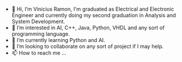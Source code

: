- 👋 Hi, I’m Vinicius Ramon, I'm graduated as Electrical and Electronic Engineer and currently doing my second graduation in Analysis and System Development.
- 👀 I’m interested in AI, C++, Java, Python, VHDL and any sort of programming language.
- 🌱 I’m currently learning Python and AI.
- 💞️ I’m looking to collaborate on any sort of project if I may help.
- 📫 How to reach me ...

<!---
viniciusramon/viniciusramon is a ✨ special ✨ repository because its `README.md` (this file) appears on your GitHub profile.
You can click the Preview link to take a look at your changes.
--->
